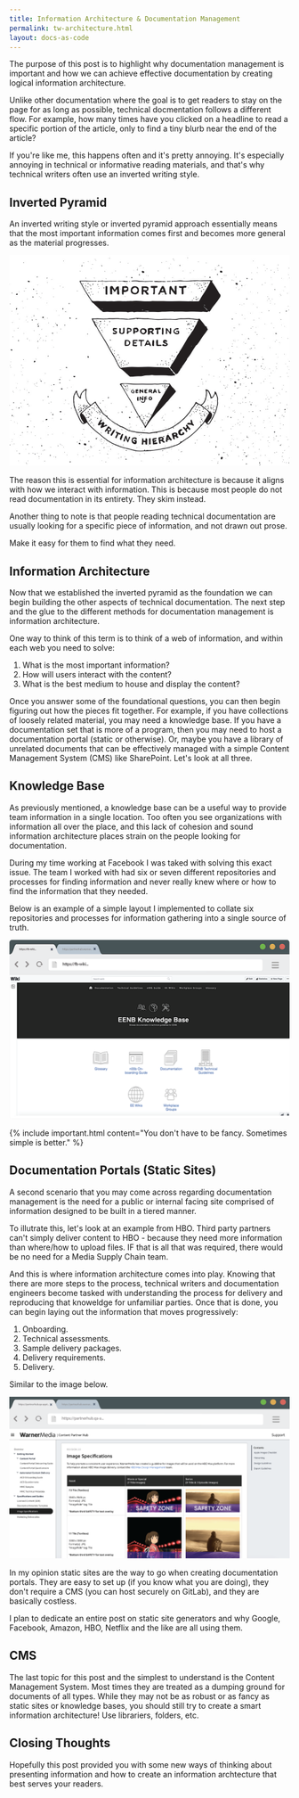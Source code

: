 ```yaml
---
title: Information Architecture & Documentation Management
permalink: tw-architecture.html
layout: docs-as-code
---
```


The purpose of this post is to highlight why documentation management is important and how we can achieve effective documentation by creating logical information architecture.

Unlike other documentation where the goal is to get readers to stay on the page for as long as possible, technical docmentation follows a different flow. For example, how many times have you clicked on a headline to read a specific portion of the article, only to find a tiny blurb near the end of the article?

If you're like me, this happens often and it's pretty annoying. It's especially annoying in technical or informative reading materials, and that's why technical writers often use an inverted writing style.

## Inverted Pyramid

An inverted writing style or inverted pyramid approach essentially means that the most important information comes first and becomes more general as the material progresses.

<div class="post-image-container">
    <img class="post-image"  src="images/pyramid.jpeg" />
</div>

The reason this is essential for information architecture is because it aligns with how we interact with information. This is because most people do not read documentation in its entirety. They skim instead. 

Another thing to note is that people reading technical documentation are usually looking for a specific piece of information, and not drawn out prose. 

Make it easy for them to find what they need.

## Information Architecture

Now that we established the inverted pyramid as the foundation we can begin building the other aspects of technical documentation. The next step and the glue to the different methods for documentation management is information architecture. 

One way to think of this term is to think of a web of information, and within each web you need to solve:

1. What is the most important information?
1. How will users interact with the content?
1. What is the best medium to house and display the content?

Once you answer some of the foundational questions, you can then begin figuring out how the pieces fit together. For example, if you have collections of loosely related material, you may need a knowledge base. If you have a documentation set that is more of a program, then you may need to host a documentation portal (static or otherwise). Or, maybe you have a library of unrelated documents that can be effectively managed with a simple Content Management System (CMS) like SharePoint. Let's look at all three.

## Knowledge Base

As previously mentioned, a knowledge base can be a useful way to provide team information in a single location. Too often you see organizations with information all over the place, and this lack of cohesion and sound information architecture places strain on the people looking for documentation.

During my time working at Facebook I was taked with solving this exact issue. The team I worked with had six or seven different repositories and processes for finding information and never really knew where or how to find the information that they needed.

Below is an example of a simple layout I implemented to collate six repositories and processes for information gathering into a single source of truth.

<div class="post-image-container">
    <img class="post-image"  src="images/fb-wiki.png" />
</div>



{% include important.html content="You don't have to be fancy. Sometimes simple is better." %}

## Documentation Portals (Static Sites)

A second scenario that you may come across regarding documentation management is the need for a public or internal facing site comprised of information designed to be built in a tiered manner.

To illutrate this, let's look at an example from HBO. Third party partners can't simply deliver content to HBO - because they need more information than where/how to upload files. IF that is all that was required, there would be no need for a Media Supply Chain team. 

And this is where information architecture comes into play. Knowing that there are more steps to the process, technical writers and documentation engineers become tasked with understanding the process for delivery and reproducing that knoweldge for unfamiliar parties. Once that is done, you can begin laying out the information that moves progressively:

1. Onboarding.
1. Technical assessments.
1. Sample delivery packages.
1. Delivery requirements.
1. Delivery.

Similar to the image below.

<div class="post-image-container">
    <img class="post-image" src="images/wm-image.png" />
</div>

In my opinion static sites are the way to go when creating documentation portals. They are easy to set up (if you know what you are doing), they don't require a CMS (you can host securely on GitLab), and they are basically costless.

I plan to dedicate an entire post on static site generators and why Google, Facebook, Amazon, HBO, Netflix and the like are all using them.

## CMS

The last topic for this post and the simplest to understand is the Content Management System. Most times they are treated as a dumping ground for documents of all types. While they may not be as robust or as fancy as static sites or knowledge bases, you should still try to create a smart information architecture! Use librariers, folders, etc.

## Closing Thoughts

Hopefully this post provided you with some new ways of thinking about presenting information and how to create an information archtecture that best serves your readers.
